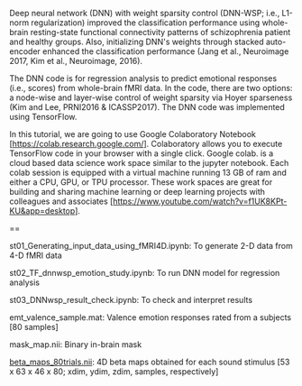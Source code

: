 
Deep neural network (DNN) with weight sparsity control (DNN-WSP; i.e., L1-norm regularization) improved 
the classification performance using whole-brain resting-state functional connectivity patterns of 
schizophrenia patient and healthy groups. Also, initializing DNN's weights through stacked auto-encoder enhanced 
the classification performance (Jang et al., Neuroimage 2017, Kim et al., Neuroimage, 2016). 

The DNN code is for regression analysis to predict emotional responses (i.e., scores) from whole-brain fMRI data. In the code, there are two options: a node-wise and layer-wise control of weight sparsity via Hoyer sparseness (Kim and Lee, PRNI2016 & ICASSP2017). The DNN code was implemented using TensorFlow. 

In this tutorial, we are going to use Google Colaboratory Notebook [https://colab.research.google.com/]. Colaboratory allows you to execute TensorFlow code in your browser with a single click. Google colab. is a cloud based data science work space similar to the jupyter notebook. Each colab session is equipped with a virtual machine running 13 GB of ram and either a CPU, GPU, or TPU processor. These work spaces are great for building and sharing machine learning or deep learning projects with colleagues and associates [https://www.youtube.com/watch?v=f1UK8KPt-KU&app=desktop].

==

st01_Generating_input_data_using_fMRI4D.ipynb: To generate 2-D data from 4-D fMRI data

st02_TF_dnnwsp_emotion_study.ipynb: To run DNN model for regression analysis

st03_DNNwsp_result_check.ipynb: To check and interpret results  

emt_valence_sample.mat: Valence emotion responses rated from a subjects [80 samples]

mask_map.nii: Binary in-brain mask 

[beta_maps_80trials.nii](http://bspl.korea.ac.kr/beta_maps_80trials.nii): 4D beta maps obtained for each sound stimulus [53 x 63 x 46 x 80; xdim, ydim, zdim, samples, respectively]
